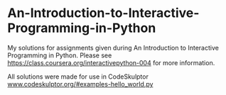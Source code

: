 An-Introduction-to-Interactive-Programming-in-Python
====================================================

My solutions for assignments given during An Introduction to Interactive Programming in Python. 
Please see https://class.coursera.org/interactivepython-004 for more information.  

All solutions were made for use in CodeSkulptor www.codeskulptor.org/#examples-hello_world.py
